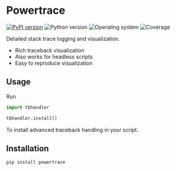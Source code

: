 # Powertrace
[![PyPI version](https://badge.fury.io/py/powertrace.svg)](https://badge.fury.io/py/powertrace)
![Python version](https://img.shields.io/badge/python-3.10+-brightgreen)
![Operating system](https://img.shields.io/badge/os-linux%20%7c%20macOS-brightgreen)
![Coverage](https://img.shields.io/badge/coverage-92%25-brightgreen)


Detailed stack trace logging and visualization.
* Rich traceback visualization
* Also works for headless scripts
* Easy to reproduce visualization

## Usage

Run
```python
import tbhandler

tbhandler.install()
```
To install advanced traceback handling in your script.

## Installation
```shell
pip install powertrace
```
